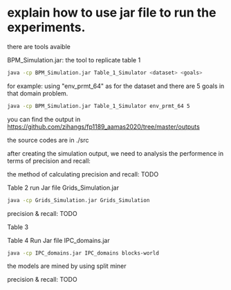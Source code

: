 # explain how to use jar file to run the experiments.

there are tools avaible

BPM_Simulation.jar: the tool to replicate table 1

```sh
java -cp BPM_Simulation.jar Table_1_Simulator <dataset> <goals>
```
for example: using "env_prmt_64" as for the dataset and there are 5 goals in that domain problem.
```sh
java -cp BPM_Simulation.jar Table_1_Simulator env_prmt_64 5
```
you can find the output in https://github.com/zihangs/fp1189_aamas2020/tree/master/outputs

the source codes are in ./src


after creating the simulation output, we need to analysis the performence in terms of precision and recall:

the method of calculating precision and recall: TODO





Table 2
run Jar file Grids_Simulation.jar

```sh
java -cp Grids_Simulation.jar Grids_Simulation
```

precision & recall: TODO

Table 3



Table 4
Run Jar file IPC_domains.jar
```sh
java -cp IPC_domains.jar IPC_domains blocks-world
```
the models are mined by using split miner

precision & recall: TODO

